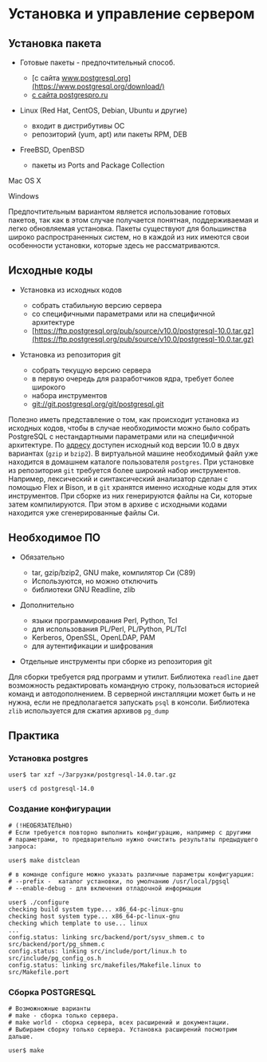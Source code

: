 # Установка и управление сервером

## Установка пакета

* Готовые пакеты - предпочтительный способ.
  * [c сайта www.postgresql.org](https://www.postgresql.org/download/)
  * [c сайта postgrespro.ru](https://postgrespro.ru/products/download)
  

* Linux (Red Hat, CentOS, Debian, Ubuntu и другие)
  * входит в дистрибутивы ОС
  * репозиторий (yum, apt) или пакеты RPM, DEB


* FreeBSD, OpenBSD
  * пакеты из Ports and Package Collection

Mac OS X

Windows

Предпочтительным вариантом является использование готовых
пакетов, так как в этом случае получается понятная, поддерживаемая и
легко обновляемая установка.
Пакеты существуют для большинства широко распространенных
систем, но в каждой из них имеются свои особенности установки,
которые здесь не рассматриваются.

## Исходные коды

* Установка из исходных кодов
  * собрать стабильную версию сервера
  * со специфичными параметрами или на специфичной архитектуре
  * [https://ftp.postgresql.org/pub/source/v10.0/postgresql-10.0.tar.gz](https://ftp.postgresql.org/pub/source/v10.0/postgresql-10.0.tar.gz)


* Установка из репозитория git
  * собрать текущую версию сервера
  * в первую очередь для разработчиков ядра, требует более широкого
  * набора инструментов
  * [git://git.postgresql.org/git/postgresql.git](git://git.postgresql.org/git/postgresql.git)

Полезно иметь представление о том, как происходит установка из
исходных кодов, чтобы в случае необходимости можно было собрать
PostgreSQL с нестандартными параметрами или на специфичной
архитектуре.
По [адресу](https://www.postgresql.org/ftp/source/v10.0/) доступен
исходный код версии 10.0 в двух вариантах (`gzip` и `bzip2`).
В виртуальной машине необходимый файл уже находится в домашнем
каталоге пользователя `postgres`.
При установке из репозитория `git` требуется более широкий набор
инструментов. Например, лексический и синтаксический анализатор
сделан с помощью Flex и Bison, и в `git` хранятся именно исходные коды
для этих инструментов. При сборке из них генерируются файлы на Си,
которые затем компилируются. При этом в архиве с исходными кодами
находится уже сгенерированные файлы Си.


## Необходимое ПО

* Обязательно
  * tar, gzip/bzip2, GNU make, компилятор Си (C89)
  * Используются, но можно отключить
  * библиотеки GNU Readline, zlib
  

* Дополнительно
  * языки программирования Perl, Python, Tcl
  * для использования PL/Perl, PL/Python, PL/Tcl
  * Kerberos, OpenSSL, OpenLDAP, PAM
  * для аутентификации и шифрования
  

* Отдельные инструменты при сборке из репозитория git


Для сборки требуется ряд программ и утилит.
Библиотека `readline` дает возможность редактировать командную
строку, пользоваться историей команд и автодополнением. В серверной
инсталляции может быть и не нужна, если не предполагается запускать
`psql` в консоли.
Библиотека `zlib` используется для сжатия архивов `pg_dump`

## Практика

### Установка postgres
```shell
user$ tar xzf ~/Загрузки/postgresql-14.0.tar.gz

user$ cd postgresql-14.0
```

### Создание конфигурации
```shell
# (!НЕОБЯЗАТЕЛЬНО)
# Если требуется повторно выполнить конфигурацию, например c другими 
# параметрами, то предварительно нужно очистить результаты предыдущего запроса:

user$ make distclean
```

```shell
# в команде configure можно указать различные параметры конфигуарции:
# --prefix -  каталог установки, по умолчанию /usr/local/pgsql
# --enable-debug - для включения отладочной информации

user$ ./configure
checking build system type... x86_64-pc-linux-gnu
checking host system type... x86_64-pc-linux-gnu
checking which template to use... linux
...
config.status: linking src/backend/port/sysv_shmem.c to src/backend/port/pg_shmem.c
config.status: linking src/include/port/linux.h to src/include/pg_config_os.h
config.status: linking src/makefiles/Makefile.linux to src/Makefile.port
```
### Сборка POSTGRESQL
```shell
# Возможножные варианты
# make - сборка только сервера.
# make world - сборка сервера, всех расширений и документации.
# Выбираем сборку только сервера. Установка расширений посмотрим дальше.

user$ make
```
